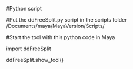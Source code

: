 #Python script 

#Put the ddFreeSplit.py script in the scripts folder /Documents/maya/MayaVersion/Scripts/

#Start the tool with this python code in Maya

import ddFreeSplit

ddFreeSplit.show_tool()
